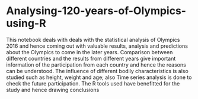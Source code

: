 # Analysing-120-years-of-Olympics-using-R
This notebook deals with deals with the statistical analysis of Olympics 2016 and hence coming out with valuable results, analysis and predictions about the Olympics to come in the later years. Comparison between different countries and the results from different years give important information of the participation from each country and hence the reasons can be understood.  The influence of different bodily characteristics is also studied such as height, weight and age; also Time series analysis is done to check the future participation. The R tools used have benefitted for the study and hence drawing conclusions
